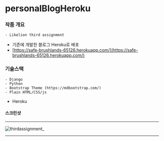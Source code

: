 # personalBlogHeroku

### 작품 개요
	- Likelion third assignment
  - 기존에 개발한 블로그 Heroku로 배포
  - [https://safe-brushlands-65126.herokuapp.com/](https://safe-brushlands-65126.herokuapp.com/)


### 기술스택
	- Django
	- Python
	- Bootstrap Theme (https://mdbootstrap.com/)
	- Plain HTML/CSS/js
  - Heroku


#### 스크린샷

***

![thirdassignment_](https://user-images.githubusercontent.com/22811639/53902010-a08d0280-4083-11e9-9185-efdb045add64.png)

***
